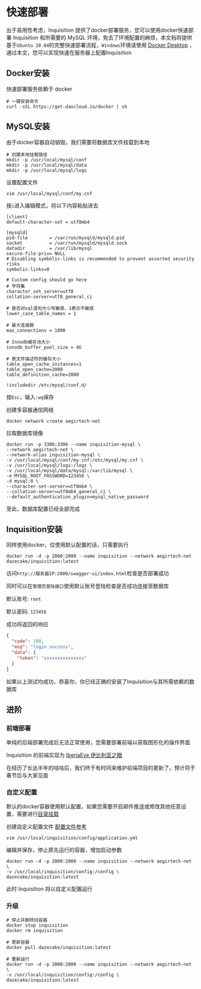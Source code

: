 # 快速部署

出于易用性考虑，Inquisition 提供了docker部署服务，您可以使用docker快速部署 Inquisition 和所需要的 MySQL 环境，免去了环境配置的麻烦，本文档将提供基于`Ubuntu 20.04`的完整快速部署流程，`Windows`环境请使用 [Docker Desktop](https://www.docker.com/get-started/) ，通过本文，您可以实现快速在服务器上配置Inquisition

## Docker安装

快速部署服务依赖于 docker

```shell
# 一键安装命令
curl -sSL https://get.daocloud.io/docker | sh
```

## MySQL安装

由于docker容器自动销毁，我们需要将数据库文件挂载到本地

```shell
# 创建本地挂载路径
mkdir -p /usr/local/mysql/conf
mkdir -p /usr/local/mysql/data
mkdir -p /usr/local/mysql/logs
```

设置配置文件

```shell
vim /usr/local/mysql/conf/my.cnf
```

按`i`进入编辑模式，将以下内容粘贴进去

```
[client]
default-character-set = utf8mb4

[mysqld]
pid-file        = /var/run/mysqld/mysqld.pid
socket          = /var/run/mysqld/mysqld.sock
datadir         = /var/lib/mysql
secure-file-priv= NULL
# Disabling symbolic-links is recommended to prevent assorted security risks
symbolic-links=0

# Custom config should go here
# 字符集
character_set_server=utf8
collation-server=utf8_general_ci

# 是否对sql语句大小写敏感，1表示不敏感
lower_case_table_names = 1

# 最大连接数
max_connections = 1000

# Innodb缓存池大小
innodb_buffer_pool_size = 4G

# 表文件描述符的缓存大小
table_open_cache_instances=1
table_open_cache=2000
table_definition_cache=2000

!includedir /etc/mysql/conf.d/
```

按`Esc`，输入`:wq`保存

创建多容器通信网络

```shell
docker network create aegirtech-net
```

拉取数据库镜像

```shell
docker run -p 3306:3306 --name inquisition-mysql \
--network aegirtech-net \
--network-alias inquisition-mysql \
-v /usr/local/mysql/conf/my.cnf:/etc/mysql/my.cnf \
-v /usr/local/mysql/logs:/logs \
-v /usr/local/mysql/data/mysql:/var/lib/mysql \
-e MYSQL_ROOT_PASSWORD=123456 \
-d mysql:8 \
--character-set-server=utf8mb4 \
--collation-server=utf8mb4_general_ci \
--default_authentication_plugin=mysql_native_password
```

至此，数据库配置已经全部完成

## Inquisition安装

同样使用docker，仅使用默认配置的话，只需要执行

```shell
docker run -d -p 2000:2000 --name inquisition --network aegirtech-net dazecake/inquisition:latest
```

访问`http://服务器IP:2000/swagger-ui/index.html`检查是否部署成功

同时可以在`管理员登陆接口`使用默认账号登陆检查是否成功连接至数据库

默认账号: `root`

默认密码: `123456`

成功将返回的响应

```json
{
  "code": 200,
  "msg": "login success",
  "data": {
    "token": "xxxxxxxxxxxxxxx"
  }
}
```

如果以上测试均成功，恭喜你，你已经正确的安装了Inquisition与其所需依赖的数据库

## 进阶

### 前端部署

单纯的后端部署完成后无法正常使用，您需要部署前端以获取图形化的操作界面

Inquisition 的前端实现为 [IberiaEye 伊比利亚之眼](https://github.com/AegirTech/IberiaEye)

在经历了长达半年的咕咕后，我们终于有时间来维护前端项目的更新了。预计将于春节后与大家见面

### 自定义配置

默认的docker容器使用默认配置，如果您需要开启邮件推送或修改其他任意设置，需要进行[目录挂载](https://docker.easydoc.net/doc/81170005/cCewZWoN/kze7f0ZR)

创建自定义配置文件 [配置文件参考](https://github.com/AegirTech/Inquisition/blob/main/src/main/resources/application.yml)

```shell
vim /usr/local/inquisition/config/application.yml
```

编辑并保存，停止原先运行的容器，增加启动参数

```shell
docker run -d -p 2000:2000 --name inquisition --network aegirtech-net \
-v /usr/local/inquisition/config:/config \
dazecake/inquisition:latest
```

此时 Inquisition 将以自定义配置运行

### 升级

```shell
# 停止并删除旧容器
docker stop inquisition
docker rm inquisition

# 更新容器
docker pull dazecake/inquisition:latest

# 重新运行
docker run -d -p 2000:2000 --name inquisition --network aegirtech-net \
-v /usr/local/inquisition/config:/config \
dazecake/inquisition:latest
```